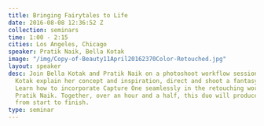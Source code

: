 ```yaml
---
title: Bringing Fairytales to Life
date: 2016-08-08 12:36:52 Z
collection: seminars
time: 1:00 - 2:15
cities: Los Angeles, Chicago
speaker: Pratik Naik, Bella Kotak
image: "/img/Copy-of-Beauty11April20162370Color-Retouched.jpg"
layout: speaker
desc: Join Bella Kotak and Pratik Naik on a photoshoot workflow session. Watch Bella
  Kotak explain her concept and inspiration, direct and shoot a fantasy inspired scene.
  Learn how to incorporate Capture One seamlessly in the retouching workflow with
  Pratik Naik. Together, over an hour and a half, this duo will produce a picture
  from start to finish.
type: seminar
---
```


